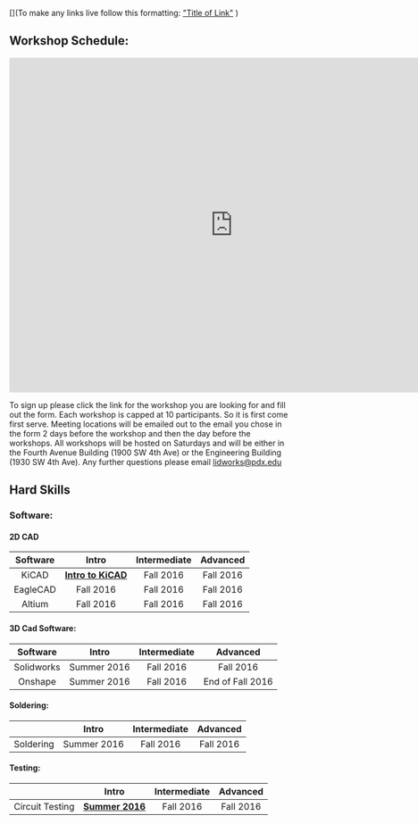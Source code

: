[](To make any links live follow this formatting:
["Title of Link"](Link)
)
## Workshop Schedule:

<iframe src="https://calendar.google.com/calendar/embed?title=L.I.D.%20Workshops&amp;height=600&amp;wkst=1&amp;bgcolor=%23FFFFFF&amp;ctz=America%2FLos_Angeles" style="border-width:0" width="800" height="600" frameborder="0" scrolling="no" markdown="0">&nbsp;</iframe>


To sign up please click the link for the workshop you are looking for and fill out the form.  Each workshop is capped at 10 participants.  So it is first come first serve.  Meeting locations will be emailed out to the email you chose in the form 2 days before the workshop and then the day before the workshops.  All workshops will be hosted on Saturdays and will be either in the Fourth Avenue Building (1900 SW 4th Ave) or the Engineering Building (1930 SW 4th Ave).  Any further questions please email <lidworks@pdx.edu>

## Hard Skills

### Software:

#### 2D CAD 



|Software |                                                         Intro                                                         | Intermediate |  Advanced  |
|:---------------:|:---------------------------------------------------------------------------------------------------------------------:|:------------:|:----------:|
| KiCAD | **[Intro to KiCAD](https://github.com/psu-epl/psu-epl.github.com/wiki/KiCAD)** |   Fall 2016  | Fall 2016  |
| EagleCAD | Fall 2016 |  Fall 2016   | Fall 2016  |
| Altium   | Fall 2016 |  Fall 2016   | Fall 2016  |


#### 3D Cad Software:

|   Software  |    Intro    | Intermediate |      Advanced     |
|:-----------:|:-----------:|:------------:|:-----------------:|
| Solidworks  | Summer 2016 |   Fall 2016  |     Fall 2016     |
|   Onshape   | Summer 2016 |  Fall 2016   | End of Fall 2016  |


#### Soldering:

|           |    Intro    | Intermediate |  Advanced  |
|:---------:|:-----------:|:------------:|:----------:|
| Soldering | Summer 2016 |   Fall 2016  | Fall 2016  |

#### Testing:

|                 |    Intro    | Intermediate |  Advanced  |
|:---------------:|:-----------:|:------------:|:----------:|
| Circuit Testing | **[Summer 2016](https://github.com/psu-epl/psu-epl.github.com/wiki/Circuit-Testing#intro)** |   Fall 2016  | Fall 2016  |





